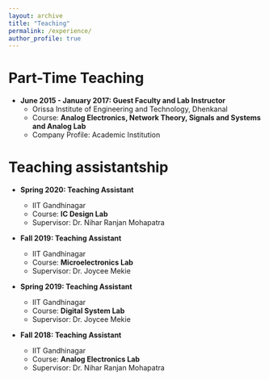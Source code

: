 ```yaml
---
layout: archive
title: "Teaching"
permalink: /experience/
author_profile: true
---
```


Part-Time Teaching
======
* **June 2015 - January 2017: Guest Faculty and Lab Instructor**
  * Orissa Institute of Engineering and Technology, Dhenkanal
  * Course: **Analog Electronics, Network Theory, Signals and Systems and Analog Lab**
  * Company Profile: Academic Institution

Teaching assistantship
======
* **Spring 2020: Teaching Assistant**
  * IIT Gandhinagar
  * Course: **IC Design Lab**
  * Supervisor: Dr. Nihar Ranjan Mohapatra
  
* **Fall 2019: Teaching Assistant**
  * IIT Gandhinagar
  * Course: **Microelectronics Lab**
  * Supervisor: Dr. Joycee Mekie
  
* **Spring 2019: Teaching Assistant**
  * IIT Gandhinagar
  * Course: **Digital System Lab**
  * Supervisor: Dr. Joycee Mekie
  
* **Fall 2018: Teaching Assistant**
  * IIT Gandhinagar
  * Course: **Analog Electronics Lab**
  * Supervisor: Dr. Nihar Ranjan Mohapatra

